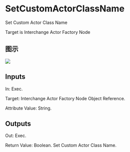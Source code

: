 # SetCustomActorClassName

Set Custom Actor Class Name

Target is Interchange Actor Factory Node

## 图示

![]($-20221218-19312163.png)

## Inputs

In: Exec.

Target: Interchange Actor Factory Node Object Reference.

Attribute Value: String.  

## Outputs

Out: Exec.

Return Value: Boolean. Set Custom Actor Class Name.

